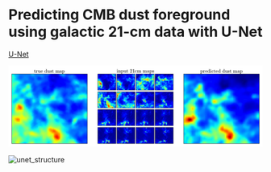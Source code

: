 # Predicting CMB dust foreground using galactic 21-cm data with U-Net

[U-Net](https://arxiv.org/abs/1505.04597)

![map animation](assets/maps_animation.gif)

![unet_structure](assets/unet.png)
